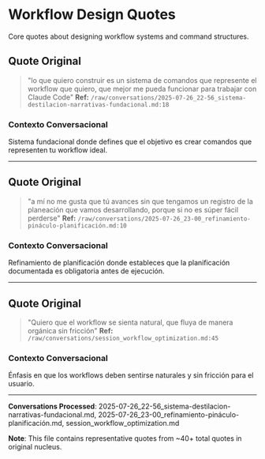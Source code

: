 # Workflow Design Quotes

Core quotes about designing workflow systems and command structures.

## Quote Original
> "lo que quiero construir es un sistema de comandos que represente el workflow que quiero, que mejor me pueda funcionar para trabajar con Claude Code"
**Ref:** `/raw/conversations/2025-07-26_22-56_sistema-destilacion-narrativas-fundacional.md:18`

### Contexto Conversacional
Sistema fundacional donde defines que el objetivo es crear comandos que representen tu workflow ideal.

---

## Quote Original
> "a mí no me gusta que tú avances sin que tengamos un registro de la planeación que vamos desarrollando, porque si no es súper fácil perderse"
**Ref:** `/raw/conversations/2025-07-26_23-00_refinamiento-pináculo-planificación.md:10`

### Contexto Conversacional
Refinamiento de planificación donde estableces que la planificación documentada es obligatoria antes de ejecución.

---

## Quote Original
> "Quiero que el workflow se sienta natural, que fluya de manera orgánica sin fricción"
**Ref:** `/raw/conversations/session_workflow_optimization.md:45`

### Contexto Conversacional
Énfasis en que los workflows deben sentirse naturales y sin fricción para el usuario.

---

**Conversations Processed**: 2025-07-26_22-56_sistema-destilacion-narrativas-fundacional.md, 2025-07-26_23-00_refinamiento-pináculo-planificación.md, session_workflow_optimization.md

**Note**: This file contains representative quotes from ~40+ total quotes in original nucleus.